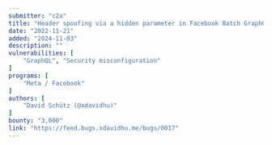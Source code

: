 ```yaml
---
submitter: "c2a"
title: "Header spoofing via a hidden parameter in Facebook Batch GraphQL APIs"
date: "2022-11-21"
added: "2024-11-03"
description: ""
vulnerabilities: [
    "GraphQL", "Security misconfiguration"
]
programs: [
    "Meta / Facebook"
]
authors: [
    "David Schütz (@xdavidhu)"
]
bounty: "3,000"
link: "https://feed.bugs.xdavidhu.me/bugs/0017"
---
```




